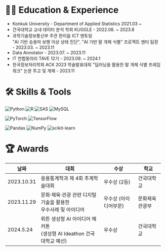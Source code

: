 
# 🏃‍♂️ Education & Experience
* Konkuk University - Department of Applied Statistics 2021.03 ~ 
* 건국대학교 교내 데이터 분석 학회 KUGGLE -  2022.08. ~ 2023.8
* 과학기술정보통신부 주관 한이음 ICT 멘토링 <br> "AI 기반 승용마 보행 이상 상태 진단", "AI 기반 말 개체 식별" 프로젝트 멘티 팀장 - 2023.03. ~ 2023.11
* Data Annotator -  2023.07. ~ 2023.11
* IT 연합동아리 TAVE 12기 - 2023.09. ~ 2024.1
* 한국정보처리학회 ACK 2023 학술발표대회 "딥러닝을 활용한 말 개체 식별 프레임워크" 논문 투고 및 게재 - 2023.11

# 🛠 Skills & Tools
![Python](https://img.shields.io/badge/python-3670A0?style=for-the-badge&logo=python&logoColor=ffdd54)
![R](https://img.shields.io/badge/r-%23276DC3.svg?style=for-the-badge&logo=r&logoColor=white)
![SAS](https://img.shields.io/badge/SAS-%23000080.svg?style=for-the-badge&logo=SAS&logoColor=white)
![MySQL](https://img.shields.io/badge/mysql-4479A1.svg?style=for-the-badge&logo=mysql&logoColor=white)

![PyTorch](https://img.shields.io/badge/PyTorch-%23EE4C2C.svg?style=for-the-badge&logo=PyTorch&logoColor=white)
![TensorFlow](https://img.shields.io/badge/TensorFlow-%23FF6F00.svg?style=for-the-badge&logo=TensorFlow&logoColor=white)

![Pandas](https://img.shields.io/badge/pandas-%23150458.svg?style=for-the-badge&logo=pandas&logoColor=white)
![NumPy](https://img.shields.io/badge/numpy-%23013243.svg?style=for-the-badge&logo=numpy&logoColor=white)
![scikit-learn](https://img.shields.io/badge/scikit--learn-%23F7931E.svg?style=for-the-badge&logo=scikit-learn&logoColor=white)



# 🏆 Awards
| 날짜       | 대회                            | 수상             | 학교         |
|------------|--------------------------------|-----------------|--------------|
| 2023.10.31 | 응용통계학과 제 4회 추계학술대회 | 우수상 (2등)      | 건국대학교   |
| 2023.11.29 |문화·체육·관광 관련 디지털 기술을 활용한 <br> 우수사례 및 아이디어| 우수상 (아이디어부문) | 문화체육관광부 |
| 2024.5.24 | 뤼튼 생성형 AI 아이디어 해커톤 <br>(생성형 AI Ideathon 건국대학교 예선) | 우수상 | 건국대학교   |








